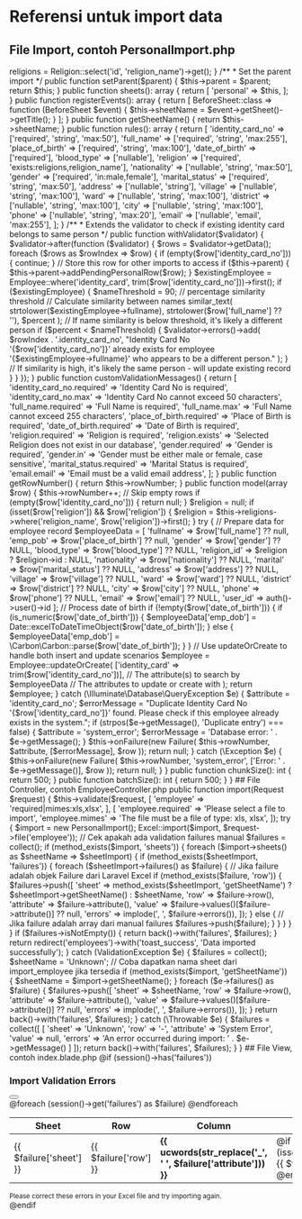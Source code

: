# Referensi untuk import data

## File Import, contoh PersonalImport.php

<?php

namespace App\Imports;

use App\Models\Employee;
use App\Models\Religion;
use Maatwebsite\Excel\Concerns\ToModel;
use PhpOffice\PhpSpreadsheet\Shared\Date;
use Maatwebsite\Excel\Concerns\Importable;
use Maatwebsite\Excel\Concerns\SkipsErrors;
use Maatwebsite\Excel\Concerns\SkipsFailures;
use Maatwebsite\Excel\Concerns\WithEvents;
use Maatwebsite\Excel\Concerns\WithHeadingRow;
use Maatwebsite\Excel\Concerns\WithValidation;
use Maatwebsite\Excel\Concerns\WithMultipleSheets;
use Maatwebsite\Excel\Events\BeforeSheet;
use Maatwebsite\Excel\Concerns\SkipsOnError;
use Maatwebsite\Excel\Concerns\SkipsOnFailure;
use Maatwebsite\Excel\Concerns\WithChunkReading;
use Maatwebsite\Excel\Concerns\WithBatchInserts;
use Maatwebsite\Excel\Validators\Failure;

class PersonalImport implements ToModel, WithHeadingRow, WithMultipleSheets, WithEvents, SkipsOnFailure, SkipsOnError, WithValidation, WithChunkReading, WithBatchInserts
{
    use Importable, SkipsErrors, SkipsFailures;

    private $sheetName;
    private $religions;
    private $rowNumber = 0;
    private $parent = null;

    public function __construct()
    {
        $this->religions = Religion::select('id', 'religion_name')->get();
    }

    /**
     * Set the parent import
     */
    public function setParent($parent)
    {
        $this->parent = $parent;
        return $this;
    }

    public function sheets(): array
    {
        return [
            'personal' => $this,
        ];
    }

    public function registerEvents(): array
    {
        return [
            BeforeSheet::class => function (BeforeSheet $event) {
                $this->sheetName = $event->getSheet()->getTitle();
            }
        ];
    }

    public function getSheetName()
    {
        return $this->sheetName;
    }

    public function rules(): array
    {
        return [
            'identity_card_no' => ['required', 'string', 'max:50'],
            'full_name' => ['required', 'string', 'max:255'],
            'place_of_birth' => ['required', 'string', 'max:100'],
            'date_of_birth' => ['required'],
            'blood_type' => ['nullable'],
            'religion' => ['required', 'exists:religions,religion_name'],
            'nationality' => ['nullable', 'string', 'max:50'],
            'gender' => ['required', 'in:male,female'],
            'marital_status' => ['required', 'string', 'max:50'],
            'address' => ['nullable', 'string'],
            'village' => ['nullable', 'string', 'max:100'],
            'ward' => ['nullable', 'string', 'max:100'],
            'district' => ['nullable', 'string', 'max:100'],
            'city' => ['nullable', 'string', 'max:100'],
            'phone' => ['nullable', 'string', 'max:20'],
            'email' => ['nullable', 'email', 'max:255'],
        ];
    }

    /**
     * Extends the validator to check if existing identity card belongs to same person
     */
    public function withValidator($validator)
    {
        $validator->after(function ($validator) {
            $rows = $validator->getData();

            foreach ($rows as $rowIndex => $row) {
                if (empty($row['identity_card_no'])) {
                    continue;
                }

                // Store this row for other imports to access
                if ($this->parent) {
                    $this->parent->addPendingPersonalRow($row);
                }

                $existingEmployee = Employee::where('identity_card', trim($row['identity_card_no']))->first();

                if ($existingEmployee) {
                    $nameThreshold = 90; // percentage similarity threshold

                    // Calculate similarity between names
                    similar_text(
                        strtolower($existingEmployee->fullname),
                        strtolower($row['full_name'] ?? ''),
                        $percent
                    );

                    // If name similarity is below threshold, it's likely a different person
                    if ($percent < $nameThreshold) {
                        $validator->errors()->add(
                            $rowIndex . '.identity_card_no',
                            "Identity Card No '{$row['identity_card_no']}' already exists for employee '{$existingEmployee->fullname}' who appears to be a different person."
                        );
                    }
                    // If similarity is high, it's likely the same person - will update existing record
                }
            }
        });
    }

    public function customValidationMessages()
    {
        return [
            'identity_card_no.required' => 'Identity Card No is required',
            'identity_card_no.max' => 'Identity Card No cannot exceed 50 characters',
            'full_name.required' => 'Full Name is required',
            'full_name.max' => 'Full Name cannot exceed 255 characters',
            'place_of_birth.required' => 'Place of Birth is required',
            'date_of_birth.required' => 'Date of Birth is required',
            'religion.required' => 'Religion is required',
            'religion.exists' => 'Selected Religion does not exist in our database',
            'gender.required' => 'Gender is required',
            'gender.in' => 'Gender must be either male or female, case sensitive',
            'marital_status.required' => 'Marital Status is required',
            'email.email' => 'Email must be a valid email address',
        ];
    }

    public function getRowNumber()
    {
        return $this->rowNumber;
    }

    public function model(array $row)
    {
        $this->rowNumber++;

        // Skip empty rows
        if (empty($row['identity_card_no'])) {
            return null;
        }

        $religion = null;
        if (isset($row['religion']) && $row['religion']) {
            $religion = $this->religions->where('religion_name', $row['religion'])->first();
        }

        try {
            // Prepare data for employee record
            $employeeData = [
                'fullname' => $row['full_name'] ?? null,
                'emp_pob' => $row['place_of_birth'] ?? null,
                'gender' => $row['gender'] ?? NULL,
                'blood_type' => $row['blood_type'] ?? NULL,
                'religion_id' => $religion ? $religion->id : NULL,
                'nationality' => $row['nationality'] ?? NULL,
                'marital' => $row['marital_status'] ?? NULL,
                'address' => $row['address'] ?? NULL,
                'village' => $row['village'] ?? NULL,
                'ward' => $row['ward'] ?? NULL,
                'district' => $row['district'] ?? NULL,
                'city' => $row['city'] ?? NULL,
                'phone' => $row['phone'] ?? NULL,
                'email' => $row['email'] ?? NULL,
                'user_id' => auth()->user()->id
            ];

            // Process date of birth
            if (!empty($row['date_of_birth'])) {
                if (is_numeric($row['date_of_birth'])) {
                    $employeeData['emp_dob'] = Date::excelToDateTimeObject($row['date_of_birth']);
                } else {
                    $employeeData['emp_dob'] = \Carbon\Carbon::parse($row['date_of_birth']);
                }
            }

            // Use updateOrCreate to handle both insert and update scenarios
            $employee = Employee::updateOrCreate(
                ['identity_card' => trim($row['identity_card_no'])], // The attribute(s) to search by
                $employeeData // The attributes to update or create with
            );

            return $employee;
        } catch (\Illuminate\Database\QueryException $e) {
            $attribute = 'identity_card_no';
            $errorMessage = "Duplicate Identity Card No '{$row['identity_card_no']}' found. Please check if this employee already exists in the system.";

            if (strpos($e->getMessage(), 'Duplicate entry') === false) {
                $attribute = 'system_error';
                $errorMessage = 'Database error: ' . $e->getMessage();
            }

            $this->onFailure(new Failure(
                $this->rowNumber,
                $attribute,
                [$errorMessage],
                $row
            ));

            return null;
        } catch (\Exception $e) {
            $this->onFailure(new Failure(
                $this->rowNumber,
                'system_error',
                ['Error: ' . $e->getMessage()],
                $row
            ));

            return null;
        }
    }

    public function chunkSize(): int
    {
        return 500;
    }

    public function batchSize(): int
    {
        return 500;
    }
}

## File Controller, contoh EmployeeController.php
public function import(Request $request)
    {
        $this->validate($request, [
            'employee' => 'required|mimes:xls,xlsx',
        ], [
            'employee.required' => 'Please select a file to import',
            'employee.mimes' => 'The file must be a file of type: xls, xlsx',
        ]);

        try {
            $import = new PersonalImport();
            Excel::import($import, $request->file('employee'));

            // Cek apakah ada validation failures manual
            $failures = collect();

            if (method_exists($import, 'sheets')) {
                foreach ($import->sheets() as $sheetName => $sheetImport) {
                    if (method_exists($sheetImport, 'failures')) {
                        foreach ($sheetImport->failures() as $failure) {
                            // Jika failure adalah objek Failure dari Laravel Excel
                            if (method_exists($failure, 'row')) {
                                $failures->push([
                                    'sheet'     => method_exists($sheetImport, 'getSheetName') ? $sheetImport->getSheetName() : $sheetName,
                                    'row'       => $failure->row(),
                                    'attribute' => $failure->attribute(),
                                    'value'     => $failure->values()[$failure->attribute()] ?? null,
                                    'errors'    => implode(', ', $failure->errors()),
                                ]);
                            } else {
                                // Jika failure adalah array dari manual failures
                                $failures->push($failure);
                            }
                        }
                    }
                }
            }

            if ($failures->isNotEmpty()) {
                return back()->with('failures', $failures);
            }

            return redirect('employees')->with('toast_success', 'Data imported successfully');
        } catch (ValidationException $e) {
            $failures = collect();
            $sheetName = 'Unknown';
            // Coba dapatkan nama sheet dari import_employee jika tersedia
            if (method_exists($import, 'getSheetName')) {
                $sheetName = $import->getSheetName();
            }

            foreach ($e->failures() as $failure) {
                $failures->push([
                    'sheet'     => $sheetName,
                    'row'       => $failure->row(),
                    'attribute' => $failure->attribute(),
                    'value'     => $failure->values()[$failure->attribute()] ?? null,
                    'errors'    => implode(', ', $failure->errors()),
                ]);
            }

            return back()->with('failures', $failures);
        } catch (\Throwable $e) {
            $failures = collect([
                [
                    'sheet' => 'Unknown',
                    'row' => '-',
                    'attribute' => 'System Error',
                    'value' => null,
                    'errors' => 'An error occurred during import: ' . $e->getMessage()
                ]
            ]);
            return back()->with('failures', $failures);
        }
    }

## File View, contoh index.blade.php
@if (session()->has('failures'))
    <div class="card card-danger">
        <div class="card-header">
            <h3 class="card-title"><i class="icon fas fa-exclamation-triangle"></i> Import
                Validation Errors</h3>

            <div class="card-tools">
                <button type="button" class="btn btn-tool" data-card-widget="collapse">
                    <i class="fas fa-minus"></i>
                </button>
            </div>
            <!-- /.card-tools -->
        </div>
        <div class="card-body" style="display: block;">
            <div class="table-responsive">
                <table class="table table-sm table-striped">
                    <thead>
                        <tr>
                            <th style="width: 5%">Sheet</th>
                            <th class="text-center" style="width: 5%">Row</th>
                            <th style="width: 20%">Column</th>
                            <th style="width: 20%">Value</th>
                            <th>Error Message</th>
                        </tr>
                    </thead>
                    <tbody>
                        @foreach (session()->get('failures') as $failure)
                            <tr>
                                <td>{{ $failure['sheet'] }}</td>
                                <td class="text-center">{{ $failure['row'] }}</td>
                                <td>
                                    <strong>{{ ucwords(str_replace('_', ' ', $failure['attribute'])) }}</strong>
                                </td>
                                <td>
                                    @if (isset($failure['value']))
                                        {{ $failure['value'] }}
                                    @endif
                                </td>
                                <td>
                                    {{ $failure['errors'] }}
                                </td>
                            </tr>
                        @endforeach
                    </tbody>
                </table>
            </div>
            <div class="mt-1">
                <small class="text-muted">
                    <i class="fas fa-info-circle"></i>
                    Please correct these errors in your Excel file and try importing again.
                </small>
            </div>
        </div>
    </div>
@endif
